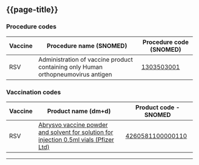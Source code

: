 ## {{page-title}}

### Procedure codes

<table class="nhsd-!t-margin-bottom-6">
    <thead>
        <th data-no-sort>Vaccine</th>
        <th data-no-sort>Procedure name (SNOMED)</th>
        <th data-no-sort>Procedure code (SNOMED)</th>
    </thead>
    <tbody>
        <tr>
            <td>RSV</td>
            <td>
                Administration of vaccine product containing only Human orthopneumovirus antigen
            </td>
            <td>
                <a href="https://termbrowser.nhs.uk/?perspective=full&conceptId1=1303503001" >1303503001</a>
            </td>
        </tr>
    </tbody>
</table>


### Vaccination codes

<table class="nhsd-!t-margin-bottom-6">
    <thead>
        <th data-no-sort>Vaccine</th>
        <th data-no-sort>Product name (dm+d)</th>
        <th data-no-sort>Product code - SNOMED</th>
    </thead>
    <tbody>
        <tr>
            <td>RSV</td>
            <td>
                <a href="https://dmd-browser.nhsbsa.nhs.uk/amp/view/171869?ref=YW1wTmFtZT1BYnJ5c3ZvK3ZhY2NpbmUrcG93ZGVyJnNlYXJjaFR5cGU9QU1QJnNob3dJbnZhbGlkSXRlbXM9ZmFsc2UmaGlkZVBhcmFsbGVsSW1wb3J0PWZhbHNlJmhpZGVTcGVjaWFsT3JkZXI9ZmFsc2UmaGlkZURpc2NvbnRpbnVlZEl0ZW1zPWZhbHNl">
                    Abrysvo vaccine powder and solvent for solution for injection 0.5ml vials (Pfizer Ltd)
                </a>
            </td>
            <td>
                <a href="https://termbrowser.nhs.uk/?perspective=full&conceptId1=42605811000001109">4260581100000110</a>
            </td>
        </tr>
    </tbody>
</table>

---